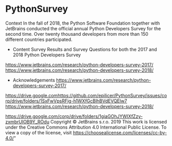 # PythonSurvey

Context
In the fall of 2018, the Python Software Foundation together with JetBrains conducted the official annual Python Developers Survey for the second time. Over twenty thousand developers from more than 150 different countries participated.

- Content
Survey Results and Survey Questions for both the 2017 and 2018 Python Developers Survey

https://www.jetbrains.com/research/python-developers-survey-2017/
https://www.jetbrains.com/research/python-developers-survey-2018/

- Acknowledgements
https://www.jetbrains.com/research/python-developers-survey-2017/

https://drive.google.comhttps://github.com/epilicer/PythonSurvey/issues/corp/drive/folders/1SxFwVpsRFig-h1WXfGcBlhBVdEVQElw7
https://www.jetbrains.com/research/python-developers-survey-2018/

https://drive.google.com/corp/drive/folders/1giaGOhJYWIXfZzy-zxmbrUIOB9Y_ROdu
Copyright © JetBrains s.r.o. 2019 This work is licensed under the Creative Commons Attribution 4.0 International Public License. To view a copy of the license, visit https://choosealicense.com/licenses/cc-by-4.0/"
